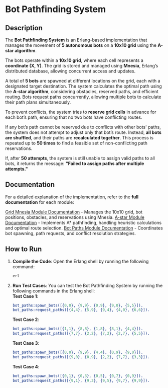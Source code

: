 # Bot Pathfinding System

## Description

The **Bot Pathfinding System** is an Erlang-based implementation that manages the movement of **5 autonomous bots** on a **10x10 grid** using the **A-star algorithm**.

The bots operate within a **10x10 grid**, where each cell represents a **coordinate (X, Y)**. The grid is stored and managed using **Mnesia**, Erlang’s distributed database, allowing concurrent access and updates.

A total of **5 bots** are spawned at different locations on the grid, each with a designated target destination. The system calculates the optimal path using the **A-star algorithm**, considering obstacles, reserved paths, and efficient routing. Bots request paths concurrently, allowing multiple bots to calculate their path plans simultaneously.

To prevent conflicts, the system tries to **reserve grid cells** in advance for each bot’s path, ensuring that no two bots have conflicting routes.

If any bot’s path cannot be reserved due to conflicts with other bots' paths, the system does not attempt to adjust only that bot’s route. Instead, **all bots are shuffled**, and their paths are **recalculated together**. This process is repeated up to **50 times** to find a feasible set of non-conflicting path reservations.

If, after **50 attempts**, the system is still unable to assign valid paths to all bots, it returns the message:
**"Failed to assign paths after multiple attempts."**

## Documentation

For a detailed explanation of the implementation, refer to the **full documentation** for each module:

[Grid Mnesia Module Documentation](docs/grid_mnesia_documentation.md) - Manages the 10x10 grid, bot positions, obstacles, and reservations using Mnesia.
[A-star Module Documentation](docs/astar_documentation.md) - Implements A* pathfinding, handling heuristic calculations and optimal route selection.
[Bot Paths Module Documentation](docs/bot_paths_documentation.md) - Coordinates bot spawning, path requests, and conflict resolution strategies.

## How to Run

1. **Compile the Code**:
   Open the Erlang shell by running the following command:
   ```bash
   erl

2. **Run Test Cases**: 
    You can test the Bot Pathfinding System by running the following commands in the Erlang shell:  
    **Test Case 1**:
    ```erlang
    bot_paths:spawn_bots([{0,0}, {9,9}, {0,9}, {9,0}, {5,5}]).
    bot_paths:request_paths([{4,4}, {5,9}, {9,4}, {4,0}, {6,6}]).
    ```

    **Test Case 2**:
    ```erlang
    bot_paths:spawn_bots([{1,1}, {8,8}, {1,8}, {8,1}, {4,4}]).
    bot_paths:request_paths([{7,7}, {2,2}, {7,2}, {2,7}, {5,5}]).
    ```

    **Test Case 3**:
    ```erlang
    bot_paths:spawn_bots([{0,0}, {9,9}, {4,4}, {0,9}, {9,0}]).
    bot_paths:request_paths([{9,0}, {0,9}, {2,2}, {7,7}, {3,3}]).
    ```

    **Test Case 4**:
    ```erlang
    bot_paths:spawn_bots([{0,1}, {0,3}, {0,5}, {0,7}, {0,9}]).
    bot_paths:request_paths([{9,1}, {9,3}, {9,5}, {9,7}, {9,9}]).
    ```